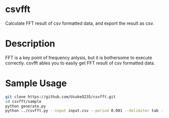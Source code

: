 # csvfft
Calculate FFT result of csv formatted data, and export the result as csv.

# Description
FFT is a key point of frequency anlysis, but it is bothersome to execute correctly. csvfft ables you to easily get FFT result of csv formatted data.

# Sample Usage
```bash
git clone https://github.com/UsukeO235/csvfft.git
cd csvfft/sample
python generate.py
python ../csvfft.py --input input.csv --period 0.001 --delimiter tab --name --figure --column 2
```
